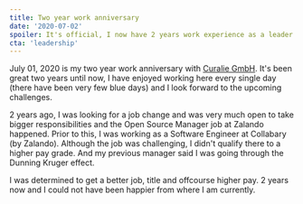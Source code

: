 ```yaml
---
title: Two year work anniversary
date: '2020-07-02'
spoiler: It's official, I now have 2 years work experience as a leader
cta: 'leadership'
---
```


July 01, 2020 is my two year work anniversary with [Curalie GmbH](https://curalie.de). It's been great two years until now, I have enjoyed working here every single day (there have been very few blue days) and I look forward to the upcoming challenges.

2 years ago, I was looking for a job change and was very much open to take bigger responsibilities and the Open Source Manager job at Zalando happened. Prior to this, I was working as a Software Engineer at Collabary (by Zalando). Although the job was challenging, I didn't qualify there to a higher pay grade. And my previous manager said I was going through the Dunning Kruger effect.

I was determined to get a better job, title and offcourse higher pay. 2 years now and I could not have been happier from where I am currently.